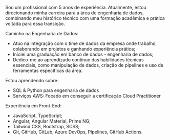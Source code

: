 Sou um profissional com 5 anos de experiência. Atualmente, estou direcionando minha carreira para a área de engenharia de dados, combinando meu histórico técnico com uma formação acadêmica e prática voltada para essa transição.

Caminho na Engenharia de Dados:
- Atuo na integração com o time de dados da empresa onde trabalho, colaborando em projetos e ganhando experiência prática;
- Iniciei uma graduação em banco de dados - engenharia de dados;
- Dedico-me ao aprendizado contínuo das habilidades técnicas essenciais, como manipulação de dados, criação de pipelines e uso de ferramentas específicas da área.

Estou aprendendo sobre:
- SQL & Python para engenharia de dados
- Serviços AWS: Focado em conseguir a certificação Cloud Practitioner

Experiência em Front-End:
- JavaScript, TypeScript;
- Angular, Angular Material, Prime NG;
- Tailwind CSS, Bootstrap, SCSS;
- Git, GitHub, GitLab, Azure DevOps, Pipelines, GitHub Actions.
